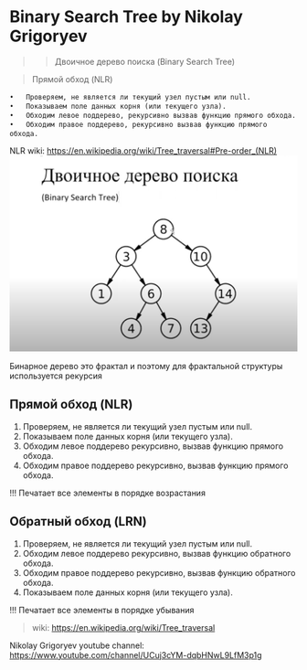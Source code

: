 # Binary Search Tree by Nikolay Grigoryev
>> Двоичное дерево поиска
   (Binary Search Tree)

   
>Прямой обход (NLR) 
   
   	•	Проверяем, не является ли текущий узел пустым или null.
   	•	Показываем поле данных корня (или текущего узла).
   	•	Обходим левое поддерево, рекурсивно вызвав функцию прямого обхода.
   	•	Обходим правое поддерево, рекурсивно вызвав функцию прямого обхода.
   
   NLR wiki: 
   https://en.wikipedia.org/wiki/Tree_traversal#Pre-order_(NLR)
![binary tree](./pic.png)

Бинарное дерево это фрактал и поэтому для фрактальной структуры используется рекурсия

## Прямой обход (NLR)

1. Проверяем, не является ли текущий узел пустым или null.
2. Показываем поле данных корня (или текущего узла).
3. Обходим левое поддерево рекурсивно, вызвав функцию прямого обхода.
4. Обходим правое поддерево рекурсивно, вызвав функцию прямого обхода.

!!! Печатает все элементы в порядке возрастания 


## Обратный обход (LRN)

1. Проверяем, не является ли текущий узел пустым или null.
2. Обходим левое поддерево рекурсивно, вызвав функцию обратного обхода.
3. Обходим правое поддерево рекурсивно, вызвав функцию обратного обхода.
4. Показываем поле данных корня (или текущего узла).

!!! Печатает все элементы в порядке убывания 

> wiki: https://en.wikipedia.org/wiki/Tree_traversal




Nikolay Grigoryev youtube channel:
https://www.youtube.com/channel/UCuj3cYM-dqbHNwL9LfM3p1g
